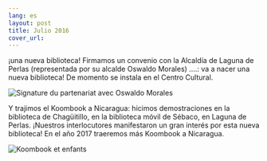 ```yaml
---
lang: es
layout: post
title: Julio 2016
cover_url: 
---
```

¡una nueva biblioteca! Firmamos un convenio con la Alcaldía de Laguna de Perlas (representada por su alcalde Oswaldo Morales) ....: va a nacer una nueva biblioteca! De momento se instala en el Centro Cultural.

![Signature du partenariat avec Oswaldo Morales](http://res.cloudinary.com/nicarali/image/upload/v1477460575/signatureOswaldoMorales_mx6isy.jpg)

Y trajimos el Koombook a Nicaragua: hicimos demostraciones en la biblioteca de Chagüitillo, en la biblioteca móvil de Sébaco, en Laguna de Perlas. ¡Nuestros interlocutores manifestaron un gran interés por esta nueva biblioteca!
En el año 2017 traeremos más Koombook a Nicaragua.

![Koombook et enfants](http://res.cloudinary.com/nicarali/image/upload/v1477460574/koombookenfants_rgvqvs.jpg)